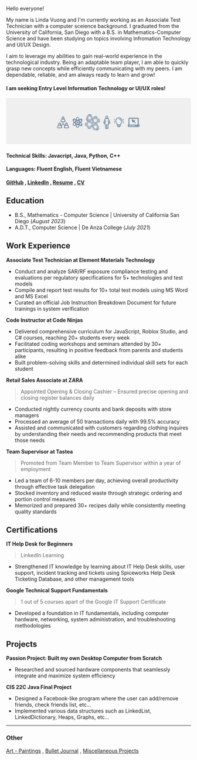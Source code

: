 Hello everyone! 

My name is Linda Vuong and I'm currently working as an Associate Test Technician with a computer sceience background. I graduated from the University of California, San Diego with a B.S. in Mathematics-Computer Science and have been studying on topics involving Infromation Technology and UI/UX Design. 

I aim to leverage my abilities to gain real-world experience in the technological industry. Being an adaptable team player, I am able to quickly grasp new concepts while efficiently communicating with my peers. I am dependable, reliable, and am always ready to learn and grow!

#### I am seeking Entry Level Information Technology or UI/UX roles!

![LinkedIn Header](linkedin.jpg)

#### Technical Skills: Javacript, Java, Python, C++
#### Languages: Fluent English, Fluent Vietnamese
#### [GitHub](https://github.com/lhvuong11) , [LinkedIn](https://www.linkedin.com/in/linda-vuong-3664821ba/) , [Resume](https://github.com/lhvuong11/website/blob/main/Vuong_Linda_Resume.docx) , [CV](https://github.com/lhvuong11/website/blob/main/Vuong_Linda_CV.pdf) 

## Education
- B.S., Mathematics - Computer Science | University of California San Diego  (_August 2023_)
- A.D.T., Computer Science | De Anza College (_July 2021_)

## Work Experience
**Associate Test Technician at Element Materials Technology**
- Conduct and analyze SAR/RF exposure compliance testing and evaluations per regulatory specifications for 5+ technologies and test models
- Compile and report test results for 10+ total test models using MS Word and MS Excel
- Curated an official Job Instruction Breakdown Document for future trainings in system verification

**Code Instructor at Code Ninjas** 
- Delivered comprehensive curriculum for JavaScript, Roblox Studio, and C# courses, reaching 20+ students every week
- Facilitated coding workshops and seminars attended by 30+ participants, resulting in positive feedback from parents and students alike
- Built problem-solving skills and determined individual skill sets for each student 

**Retail Sales Associate at ZARA** 
> Appointed Opening & Closing Cashier – Ensured precise opening and closing register balances daily 
- Conducted nightly currency counts and bank deposits with store managers
- Processed an average of 50 transactions daily with 99.5% accuracy
- Assisted and communicated with customers regarding clothing inquires by understanding their needs and recommending products that meet those needs
 
**Team Supervisor at Tastea**
> Promoted from Team Member to Team Supervisor within a year of employment
- Led a team of 6-10 members per day, achieving overall productivity through effective task delegation
- Stocked inventory and reduced waste through strategic ordering and portion control measures
- Memorized and prepared 30+ recipes daily while consistently meeting quality standards

## Certifications
**IT Help Desk for Beginners**
> LinkedIn Learning
- Strengthened IT knowledge by learning about IT Help Desk skills, user support, incident tracking and tickets using Spiceworks Help Desk Ticketing Database, and other management tools


**Google Technical Support Fundamentals**
> 1 out of 5 courses apart of the Google IT Support Certificate
- Developed a foundation in IT fundamentals, including computer hardware, networking, system administration, and troubleshooting methodologies

## Projects
**Passion Project: Built my own Desktop Computer from Scratch**
- Researched and sourced hardware components that seamlessly integrate and maximize system efficiency

**CIS 22C Java Final Project**
- Designed a Facebook-like program where the user can add/remove friends, check friends list, etc… 
- Implemented various data structures such as LinkedList, LinkedDictionary, Heaps, Graphs, etc…

--- 

### Other 
[Art - Paintings](https://lhvuong.wixsite.com/my-site) , [Bullet Journal](https://lhvuong.wixsite.com/my-site/projects-7) , [Miscellaneous Projects](https://lhvuong.wixsite.com/my-site/copy-of-misc)
